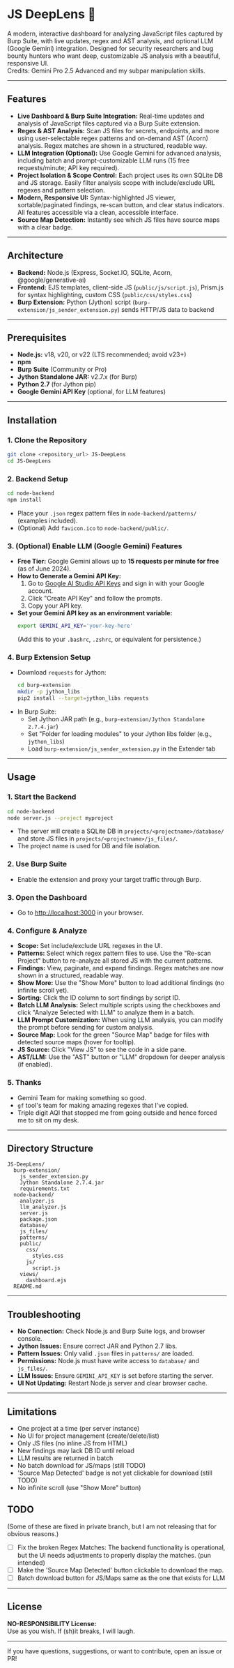 # JS DeepLens 🔎

A modern, interactive dashboard for analyzing JavaScript files captured by Burp Suite, with live updates, regex and AST analysis, and optional LLM (Google Gemini) integration. Designed for security researchers and bug bounty hunters who want deep, customizable JS analysis with a beautiful, responsive UI.  
Credits: Gemini Pro 2.5 Advanced and my subpar manipulation skills.   

---

## Features

- **Live Dashboard & Burp Suite Integration:** Real-time updates and analysis of JavaScript files captured via a Burp Suite extension.
- **Regex & AST Analysis:** Scan JS files for secrets, endpoints, and more using user-selectable regex patterns and on-demand AST (Acorn) analysis. Regex matches are shown in a structured, readable way.
- **LLM Integration (Optional):** Use Google Gemini for advanced analysis, including batch and prompt-customizable LLM runs (15 free requests/minute; API key required).
- **Project Isolation & Scope Control:** Each project uses its own SQLite DB and JS storage. Easily filter analysis scope with include/exclude URL regexes and pattern selection.
- **Modern, Responsive UI:** Syntax-highlighted JS viewer, sortable/paginated findings, re-scan button, and clear status indicators. All features accessible via a clean, accessible interface.
- **Source Map Detection:** Instantly see which JS files have source maps with a clear badge.

---

## Architecture

- **Backend:** Node.js (Express, Socket.IO, SQLite, Acorn, @google/generative-ai)
- **Frontend:** EJS templates, client-side JS (`public/js/script.js`), Prism.js for syntax highlighting, custom CSS (`public/css/styles.css`)
- **Burp Extension:** Python (Jython) script (`burp-extension/js_sender_extension.py`) sends HTTP/JS data to backend

---

## Prerequisites

- **Node.js:** v18, v20, or v22 (LTS recommended; avoid v23+)
- **npm**
- **Burp Suite** (Community or Pro)
- **Jython Standalone JAR:** v2.7.x (for Burp)
- **Python 2.7** (for Jython pip)
- **Google Gemini API Key** (optional, for LLM features)

---

## Installation

### 1. Clone the Repository

```bash
git clone <repository_url> JS-DeepLens
cd JS-DeepLens
```

### 2. Backend Setup

```bash
cd node-backend
npm install
```

- Place your `.json` regex pattern files in `node-backend/patterns/` (examples included).
- (Optional) Add `favicon.ico` to `node-backend/public/`.

### 3. (Optional) Enable LLM (Google Gemini) Features

- **Free Tier:** Google Gemini allows up to **15 requests per minute for free** (as of June 2024).
- **How to Generate a Gemini API Key:**
  1. Go to [Google AI Studio API Keys](https://aistudio.google.com/app/apikey) and sign in with your Google account.
  2. Click "Create API Key" and follow the prompts.
  3. Copy your API key.
- **Set your Gemini API key as an environment variable:**
  ```bash
  export GEMINI_API_KEY='your-key-here'
  ```
  (Add this to your `.bashrc`, `.zshrc`, or equivalent for persistence.)

### 4. Burp Extension Setup

- Download `requests` for Jython:
  ```bash
  cd burp-extension
  mkdir -p jython_libs
  pip2 install --target=jython_libs requests
  ```
- In Burp Suite:
  - Set Jython JAR path (e.g., `burp-extension/Jython Standalone 2.7.4.jar`)
  - Set "Folder for loading modules" to your Jython libs folder (e.g., `jython_libs`)
  - Load `burp-extension/js_sender_extension.py` in the Extender tab

---

## Usage

### 1. Start the Backend

```bash
cd node-backend
node server.js --project myproject
```

- The server will create a SQLite DB in `projects/<projectname>/database/` and store JS files in `projects/<projectname>/js_files/`.
- The project name is used for DB and file isolation.

### 2. Use Burp Suite

- Enable the extension and proxy your target traffic through Burp.

### 3. Open the Dashboard

- Go to [http://localhost:3000](http://localhost:3000) in your browser.

### 4. Configure & Analyze

- **Scope:** Set include/exclude URL regexes in the UI.
- **Patterns:** Select which regex pattern files to use. Use the "Re-scan Project" button to re-analyze all stored JS with the current patterns.
- **Findings:** View, paginate, and expand findings. Regex matches are now shown in a structured, readable way.
- **Show More:** Use the "Show More" button to load additional findings (no infinite scroll yet).
- **Sorting:** Click the ID column to sort findings by script ID.
- **Batch LLM Analysis:** Select multiple scripts using the checkboxes and click "Analyze Selected with LLM" to analyze them in a batch.
- **LLM Prompt Customization:** When using LLM analysis, you can modify the prompt before sending for custom analysis.
- **Source Map:** Look for the green "Source Map" badge for files with detected source maps (hover for tooltip).
- **JS Source:** Click "View JS" to see the code in a side pane.
- **AST/LLM:** Use the "AST" button or "LLM" dropdown for deeper analysis (if enabled).

### 5. Thanks
- Gemini Team for making something so good. 
- `gf` tool's team for making amazing regexes that I've copied. 
- Triple digit AQI that stopped me from going outside and hence forced me to sit on my desk.

---

## Directory Structure

```
JS-DeepLens/
  burp-extension/
    js_sender_extension.py
    Jython Standalone 2.7.4.jar
    requirements.txt
  node-backend/
    analyzer.js
    llm_analyzer.js
    server.js
    package.json
    database/
    js_files/
    patterns/
    public/
      css/
        styles.css
      js/
        script.js
    views/
      dashboard.ejs
  README.md
```

---

## Troubleshooting

- **No Connection:** Check Node.js and Burp Suite logs, and browser console.
- **Jython Issues:** Ensure correct JAR and Python 2.7 libs.
- **Pattern Issues:** Only valid `.json` files in `patterns/` are loaded.
- **Permissions:** Node.js must have write access to `database/` and `js_files/`.
- **LLM Issues:** Ensure `GEMINI_API_KEY` is set before starting the server.
- **UI Not Updating:** Restart Node.js server and clear browser cache.

---

## Limitations

- One project at a time (per server instance)
- No UI for project management (create/delete/list)
- Only JS files (no inline JS from HTML)
- New findings may lack DB ID until reload
- LLM results are returned in batch
- No batch download for JS/maps (still TODO)
- 'Source Map Detected' badge is not yet clickable for download (still TODO)
- No infinite scroll (use "Show More" button)

## TODO  
(Some of these are fixed in private branch, but I am not releasing that for obvious reasons.)

- [ ] Fix the broken Regex Matches: The backend functionality is operational, but the UI needs adjustments to properly display the matches. (pun intended)
- [ ] Make the 'Source Map Detected' button clickable to download the map. 
- [ ] Batch download button for JS/Maps same as the one that exists for LLM  
  
---

## License

**NO-RESPONSIBILITY License:**  
Use as you wish. If (sh)it breaks, I will laugh.

---

If you have questions, suggestions, or want to contribute, open an issue or PR!
